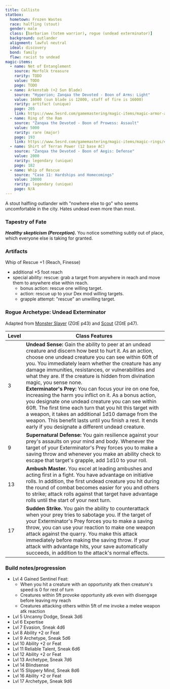 ```yaml
---
title: Callisto
statbox:
  hometown: Frozen Wastes
  race: halfling (stout)
  gender: male
  class: [barbarian (totem warrior), rogue (undead exterminator)]
  background: outlander
  alignment: lawful neutral
  ideal: discovery
  bond: family
  flaw: racist to undead
magic-items:
  - name: Net of Entanglement
    source: Merfolk treasure
    rarity: TODO
    value: TODO
    page: TODO
  - name: Arkenstab (+2 Sun Blade)
    source: "Hyperion; Zanqaa the Devoted - Boon of Arms: Light"
    value: 16000 (sun blade is 12000, staff of fire is 16000)
    rarity: artifact (unique)
    page: 205
    link: https://www.5esrd.com/gamemastering/magic-items/magic-armor-and-weapons/#Sun_Blade
  - name: Ring of the Ram
    source: "Zanqaa the Devoted - Boon of Prowess: Assault"
    value: 5000
    rarity: rare (major)
    page: 193
    link: https://www.5esrd.com/gamemastering/magic-items/magic-rings/#Ring_of_the_Ram
  - name: Shirt of Terran Power (12 base AC)
    source: "Zanqaa the Devoted - Boon of Aegis: Defense"
    value: 2000
    rarity: legendary (unique)
    page: 182
  - name: Whip of Rescue
    source: "Case 11: Hardships and Homecomings"
    value: 20000
    rarity: legendary (unique)
    page: N/A
---
```


A stout halfling outlander with "nowhere else to go" who seems uncomfortable in the city. Hates undead even more than most.

### Tapestry of Fate

***Healthy skepticism (Perception).*** You notice something subtly out of place, which everyone else is taking for granted.

### Artifacts

Whip of Rescue +1 (Reach, Finesse)
* additional +5 foot reach
* special ability: rescue: grab a target from anywhere in reach and move them to anywhere else within reach.
  * bonus action: rescue one willing target.
  * action: rescue up to your Dex mod willing targets.
  * grapple attempt: "rescue" an unwilling target.

### Rogue Archetype: Undead Exterminator

Adapted from
[Monster Slayer](http://dnd5e.wikidot.com/ranger:monster-slayer) (ZGtE p43)
and [Scout](http://dnd5e.wikidot.com/rogue:scout) (ZGtE p47).

| Level | Class Features |
| ----- | -------------- |
|     3 | **Undead Sense:** Gain the ability to peer at an undead creature and discern how best to hurt it. As an action, choose one undead creature you can see within 60ft of you. You immediately learn whether the creature has any damage immunities, resistances, or vulnerabilities and what they are. If the creature is hidden from divination magic, you sense none.<br>**Exterminator's Prey:** You can focus your ire on one foe, increasing the harm you inflict on it. As a bonus action, you designate one undead creature you can see within 60ft. The first time each turn that you hit this target with a weapon, it takes an additional 1d10 damage from the weapon. This benefit lasts until you finish a rest. It ends early if you designate a different undead creature. |
|     9 | **Supernatural Defense:** You gain resilience against your prey's assaults on your mind and body. Whenever the target of your Exterminator's Prey forces you to make a saving throw and whenever you make an ability check to escape that target's grapple, add 1d10 to your roll.
|    13 | **Ambush Master.** You excel at leading ambushes and acting first in a fight. You have advantage on initiative rolls. In addition, the first undead creature you hit during the round of combat becomes easier for you and others to strike; attack rolls against that target have advantage rolls until the start of your next turn. |
|    17 | **Sudden Strike.** You gain the ability to counterattack when your prey tries to sabotage you. If the target of your Exterminator's Prey forces you to make a saving throw, you can use your reaction to make one weapon attack against the quarry. You make this attack immediately before making the saving throw. If your attack with advantage hits, your save automatically succeeds, in addition to the attack's normal effects. |

### Build notes/progression

* Lvl 4 Gained Sentinel Feat:
  - When you hit a creature with an opportunity atk then creature's speed is 0 for rest of turn
  - Creatures within 5ft provoke opportunity atk even with disengage before leaving my reach
  - Creatures attacking others within 5ft of me invoke a melee weapon atk reaction
* Lvl 5 Uncanny Dodge, Sneak 3d6
* Lvl 6 Expertise
* Lvl 7 Evasion, Sneak 4d6
* Lvl 8 Ability +2 or Feat
* Lvl 9 Archetype, Sneak 5d6
* Lvl 10 Ability +2 or Feat
* Lvl 11 Reliable Talent, Sneak 6d6
* Lvl 12 Ability +2 or Feat
* Lvl 13 Archetype, Sneak 7d6
* Lvl 14 Blindsense
* Lvl 15 Slippery Mind, Sneak 8d6
* Lvl 16 Ability +2 or Feat
* Lvl 17 Archetype, Sneak 9d6
